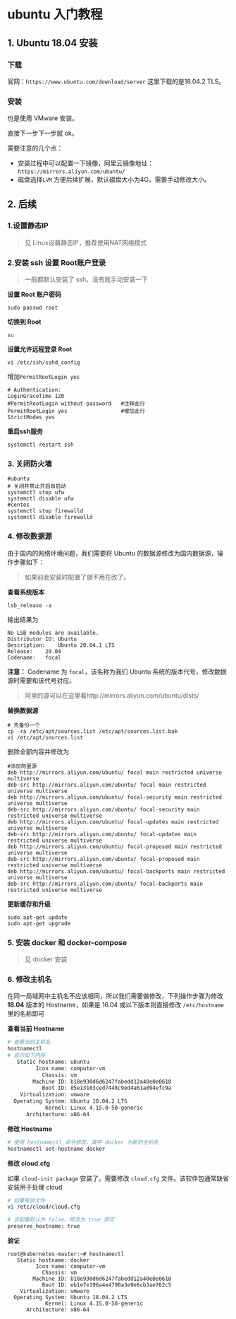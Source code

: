 # ubuntu 入门教程

## 1. Ubuntu 18.04 安装

### 下载

官网：`https://www.ubuntu.com/download/server` 这里下载的是18.04.2 TLS。

### 安装

也是使用 VMware 安装。

直接下一步下一步就 ok。

需要注意的几个点：

* 安装过程中可以配置一下镜像，阿里云镜像地址：`https://mirrors.aliyun.com/ubuntu/`
* 磁盘选择`LVM` 方便后续扩展，默认磁盘大小为4G，需要手动修改大小。



## 2. 后续

### 1.设置静态IP

> 见 Linux设置静态IP，推荐使用NAT网络模式



### 2.安装 ssh 设置 Root账户登录

> 一般都默认安装了 ssh，没有就手动安装一下

**设置 Root 账户密码**

```text
sudo passwd root
```

**切换到 Root**

```text
su
```

**设置允许远程登录 Root**

```shell
vi /etc/ssh/sshd_config
```

增加`PermitRootLogin yes   `

```shell
# Authentication:
LoginGraceTime 120
#PermitRootLogin without-password   #注释此行
PermitRootLogin yes                 #增加此行
StrictModes yes
```

**重启ssh服务**

```shell
systemctl restart ssh
```



### 3. 关闭防火墙

```shell
#ubuntu 
# 关闭并禁止开启自启动
systemctl stop ufw
systemctl disable ufw
#centos
systemctl stop firewalld
systemctl disable firewalld
```



### 4. 修改数据源

由于国内的网络环境问题，我们需要将 Ubuntu 的数据源修改为国内数据源，操作步骤如下：

> 如果前面安装时配置了就不用在改了。

**查看系统版本**

```text
lsb_release -a
```

输出结果为

```text
No LSB modules are available.
Distributor ID:	Ubuntu
Description:	Ubuntu 20.04.1 LTS
Release:	20.04
Codename:	focal
```

**注意：** Codename 为 `focal`，该名称为我们 Ubuntu 系统的版本代号，修改数据源时需要和该代号对应。

> 阿里的源可以在这里看http://mirrors.aliyun.com/ubuntu/dists/

**替换数据源**

```shell
# 先备份一个
cp -ra /etc/apt/sources.list /etc/apt/sources.list.bak
vi /etc/apt/sources.list
```

删除全部内容并修改为

```shell
#添加阿里源
deb http://mirrors.aliyun.com/ubuntu/ focal main restricted universe multiverse
deb-src http://mirrors.aliyun.com/ubuntu/ focal main restricted universe multiverse
deb http://mirrors.aliyun.com/ubuntu/ focal-security main restricted universe multiverse
deb-src http://mirrors.aliyun.com/ubuntu/ focal-security main restricted universe multiverse
deb http://mirrors.aliyun.com/ubuntu/ focal-updates main restricted universe multiverse
deb-src http://mirrors.aliyun.com/ubuntu/ focal-updates main restricted universe multiverse
deb http://mirrors.aliyun.com/ubuntu/ focal-proposed main restricted universe multiverse
deb-src http://mirrors.aliyun.com/ubuntu/ focal-proposed main restricted universe multiverse
deb http://mirrors.aliyun.com/ubuntu/ focal-backports main restricted universe multiverse
deb-src http://mirrors.aliyun.com/ubuntu/ focal-backports main restricted universe multiverse
```

**更新缓存和升级**

```shell
sudo apt-get update
sudo apt-get upgrade
```



### 5. 安装 docker 和 docker-compose

> 见 docker 安装



### 6. 修改主机名

在同一局域网中主机名不应该相同，所以我们需要做修改，下列操作步骤为修改 **18.04** 版本的 Hostname，如果是 16.04 或以下版本则直接修改 `/etc/hostname` 里的名称即可

**查看当前 Hostname**

```bash
# 查看当前主机名
hostnamectl
# 显示如下内容
   Static hostname: ubuntu
         Icon name: computer-vm
           Chassis: vm
        Machine ID: b18e930d6d6247fabedd12a40e0e0618
           Boot ID: 85e13103ced7448c9ed4a61a894efc9a
    Virtualization: vmware
  Operating System: Ubuntu 18.04.2 LTS
            Kernel: Linux 4.15.0-50-generic
      Architecture: x86-64
```

**修改 Hostname**

```bash
# 使用 hostnamectl 命令修改，其中 docker 为新的主机名
hostnamectl set-hostname docker
```

**修改 cloud.cfg**

如果 `cloud-init package` 安装了，需要修改 `cloud.cfg` 文件。该软件包通常缺省安装用于处理 cloud

```bash
# 如果有该文件
vi /etc/cloud/cloud.cfg

# 该配置默认为 false，修改为 true 即可
preserve_hostname: true
```

**验证**

```shell
root@kubernetes-master:~# hostnamectl
   Static hostname: docker
         Icon name: computer-vm
           Chassis: vm
        Machine ID: b18e930d6d6247fabedd12a40e0e0618
           Boot ID: eb1e7e196a4e4790a3e9e6cb3ae762c5
    Virtualization: vmware
  Operating System: Ubuntu 18.04.2 LTS
            Kernel: Linux 4.15.0-50-generic
      Architecture: x86-64
```
